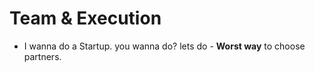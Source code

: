 # Team & Execution

- I wanna do a Startup. you wanna do? lets do - **Worst way** to choose partners.
